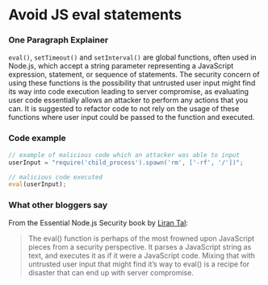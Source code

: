 # Avoid JS eval statements

### One Paragraph Explainer

`eval()`, `setTimeout()` and `setInterval()` are global functions, often used in Node.js, which accept a string parameter representing a JavaScript expression, statement, or sequence of statements. The security concern of using these functions is the possibility that untrusted user input might find its way into code execution leading to server compromise, as evaluating user code essentially allows an attacker to perform any actions that you can. It is suggested to refactor code to not rely on the usage of these functions where user input could be passed to the function and executed.

### Code example

```javascript
// example of malicious code which an attacker was able to input
userInput = "require('child_process').spawn('rm', ['-rf', '/'])";

// malicious code executed
eval(userInput);
```

### What other bloggers say

From the Essential Node.js Security book by [Liran Tal](https://leanpub.com/nodejssecurity):
> The eval() function is perhaps of the most frowned upon JavaScript pieces from a security
perspective. It parses a JavaScript string as text, and executes it as if it were a JavaScript code.
Mixing that with untrusted user input that might find it’s way to eval() is a recipe for disaster that
can end up with server compromise.